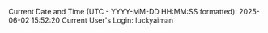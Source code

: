 Current Date and Time (UTC - YYYY-MM-DD HH:MM:SS formatted): 2025-06-02 15:52:20
Current User's Login: luckyaiman
